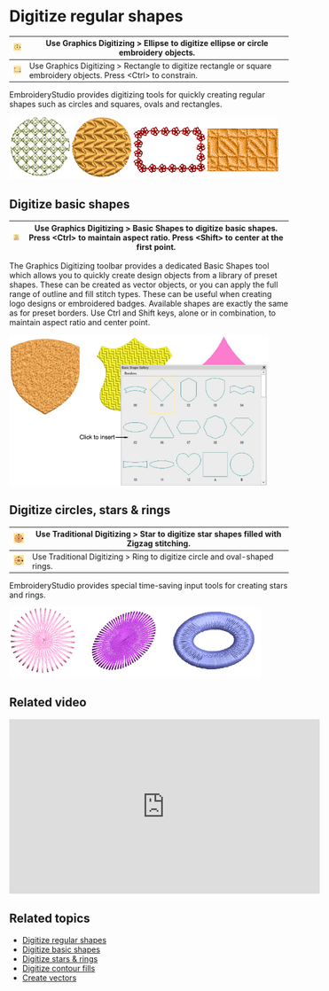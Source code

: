 # Digitize regular shapes

| ![Ellipse.png](assets/Ellipse.png)     | Use Graphics Digitizing > Ellipse to digitize ellipse or circle embroidery objects.                                      |
| -------------------------------------- | ------------------------------------------------------------------------------------------------------------------------ |
| ![Rectangle.png](assets/Rectangle.png) | Use Graphics Digitizing > Rectangle to digitize rectangle or square embroidery objects. Press &lt;Ctrl&gt; to constrain. |

EmbroideryStudio provides digitizing tools for quickly creating regular shapes such as circles and squares, ovals and rectangles.

![summary_-_create00032.png](assets/summary_-_create00032.png)

## Digitize basic shapes

| ![BasicShapes.png](assets/BasicShapes.png) | Use Graphics Digitizing > Basic Shapes to digitize basic shapes. Press &lt;Ctrl&gt; to maintain aspect ratio. Press &lt;Shift&gt; to center at the first point. |
| ------------------------------------------ | --------------------------------------------------------------------------------------------------------------------------------------------------------------- |

The Graphics Digitizing toolbar provides a dedicated Basic Shapes tool which allows you to quickly create design objects from a library of preset shapes. These can be created as vector objects, or you can apply the full range of outline and fill stitch types. These can be useful when creating logo designs or embroidered badges. Available shapes are exactly the same as for preset borders. Use Ctrl and Shift keys, alone or in combination, to maintain aspect ratio and center point.

![summary_-_create00033.png](assets/summary_-_create00033.png)

## Digitize circles, stars & rings

| ![Star.png](assets/Star.png) | Use Traditional Digitizing > Star to digitize star shapes filled with Zigzag stitching. |
| ---------------------------- | --------------------------------------------------------------------------------------- |
| ![Ring.png](assets/Ring.png) | Use Traditional Digitizing > Ring to digitize circle and oval-shaped rings.             |

EmbroideryStudio provides special time-saving input tools for creating stars and rings.

![summary_-_create00036.png](assets/summary_-_create00036.png)

## Related video

<iframe src="https://www.youtube.com/embed/FeAn3Ene_Rs" frameborder="0" 
		 allow="accelerometer; autoplay; encrypted-media; gyroscope; picture-in-picture" 
		 allowfullscreen="" style="width: 560px; height: 315px;">
</iframe>

## Related topics

- [Digitize regular shapes](../../Digitizing/input/Digitize_regular_shapes)
- [Digitize basic shapes](../../Modifying/productivity/Digitize_basic_shapes)
- [Digitize stars & rings](../../Modifying/productivity/Digitize_stars_rings)
- [Digitize contour fills](../../Decorative/curves/Digitize_contour_fills)
- [Create vectors](../../Automatic/vectors/Create_vectors)

